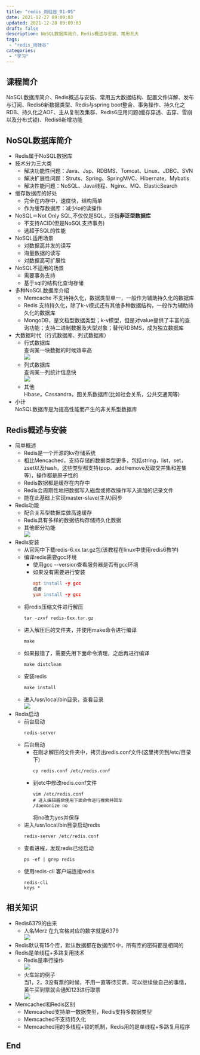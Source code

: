 ```yaml
---
title: "redis_尚硅谷_01-05"
date: 2021-12-27 09:09:03 
updated: 2021-12-28 09:09:03 
draft: false
description: NoSQL数据库简介、Redis概述与安装、常用五大 
tags:
 - "redis_尚硅谷"
categories:
 - "学习"
---
```


## 课程简介
NoSQL数据库简介、Redis概述与安装、常用五大数据结构、配置文件详解、发布与订阅、Redis6新数据类型、Redis与spring boot整合、事务操作、持久化之RDB、持久化之AOF、主从复制及集群、Redis6应用问题(缓存穿透、击穿、雪崩以及分布式锁)、Redis6新增功能
## NoSQL数据库简介
* Redis属于NoSQL数据库
* 技术分为三大类
  * 解决功能性问题：Java、Jsp、RDBMS、Tomcat、Linux、JDBC、SVN
  * 解决扩展性问题：Struts、Spring、SpringMVC、Hibernate、Mybatis
  * 解决性能问题：NoSQL、Java线程、Nginx、MQ、ElasticSearch
* 缓存数据库的好处
  * 完全在内存中，速度快，结构简单
  * 作为缓存数据库：减少io的读操作  
* NoSQL＝Not Only SQL,不仅仅是SQL，泛指**非泛型数据库**
  * 不支持ACID(但是NoSQL支持事务)
  * 选超于SQL的性能 
* NoSQL适用场景
  * 对数据高并发的读写
  * 海量数据的读写
  * 对数据高可扩展性
* NoSQL不适用的场景
  * 需要事务支持
  * 基于sql的结构化查询存储
* 多种NoSQL数据库介绍 
  * Memcache 不支持持久化，数据类型单一，一般作为辅助持久化的数据库
  * Redis 支持持久化，除了k-v模式还有其他多种数据结构，一般作为辅助持久化的数据库
  * MongoDB，是文档型数据类型；k-v模型，但是对value提供了丰富的查询功能；支持二进制数据及大型对象；替代RDBMS，成为独立数据库
* 大数据时代（行式数据库、列式数据库）
  * 行式数据库  
  查询某一块数据的时候效率高  
  ![](images/mypost/lyx-20241126134611210.png)  
  * 列式数据库  
  查询某一列统计信息快  
  ![](images/mypost/lyx-20241126134611767.png)    
  * 其他  
  Hbase，Cassandra，图关系数据库(比如社会关系，公共交通网等)  
* 小计  
NoSQL数据库是为提高性能而产生的非关系型数据库  
## Redis概述与安装  
* 简单概述  
  * Redis是一个开源的kv存储系统  
  * 相比Mencached，支持存储的数据类型更多，包括string，list，set，zset以及hash，这些类型都支持(pop、add/remove及取交并集和差集等)，操作都是原子性的    
  * Redis数据都是缓存在内存中 
  * Redis会周期性地把数据写入磁盘或修改操作写入追加的记录文件
  * 能在此基础上实现master-slave(主从)同步
* Redis功能
  * 配合关系型数据库做高速缓存
  * Redis具有多样的数据结构存储持久化数据
  * 其他部分功能   
  ![](images/mypost/lyx-20241126134612340.png)  
* Redis安装  
  * 从官网中下载redis-6.xx.tar.gz包(该教程在linux中使用redis6教学)
  * 编译redis需要gcc环境
    * 使用gcc --version查看服务器是否有gcc环境
    * 如果没有需要进行安装
      ```l 
      apt install -y gcc
      或者
      yum install -y gcc
      ```
  * 将redis压缩文件进行解压
      ``` 
      tar -zxvf redis-6xx.tar.gz
      ```
  * 进入解压后的文件夹，并使用make命令进行编译  
    ``` 
    make
    ```
  * 如果报错了，需要先用下面命令清理，之后再进行编译
    ``` 
    make distclean
    ```
  * 安装redis
    ``` 
    make install
    ```
  * 进入/usr/local/bin目录，查看目录  
  ![](images/mypost/lyx-20241126134612775.png)
* Redis启动
  * 前台启动
    ``` 
    redis-server 
    ```
  * 后台启动
    * 在刚才解压的文件夹中，拷贝出redis.conf文件(这里拷贝到/etc/目录下)
      ``` 
      cp redis.conf /etc/redis.conf
      ```
    * 到etc中修改redis.conf文件  
      ``` 
      vim /etc/redis.conf
      # 进入编辑器后使用下面命令进行搜索并回车
      /daemonize no
      ```
      将no改为yes并保存
  * 进入/usr/local/bin目录启动redis
    ``` 
    redis-server /etc/redis.conf 
    ```
  * 查看进程，发现redis已经启动
    ``` 
    ps -ef | grep redis
    ```
  * 使用redis-cli 客户端连接redis
    ``` 
    redis-cli
    keys * 
    ```
## 相关知识  
* Redis6379的由来
  * 人名Merz 在九宫格对应的数字就是6379  
  ![](images/mypost/lyx-20241126134613261.png)
* Redis默认有15个库，默认数据都在数据库0中，所有库的密码都是相同的
* Redis是单线程+多路复用技术  
  * Redis是串行操作  
    ![](images/mypost/lyx-20241126134613703.png)
  * 火车站的例子  
  当1，2，3没有票的时候，不用一直等待买票，可以继续做自己的事情，黄牛买到票就会通知123进行取票  
  ![](images/mypost/lyx-20241126134614155.png)
* Memcached和Redis区别  
  * Memcached支持单一数据类型，Redis支持多数据类型
  * Memcached不支持持久化  
  * Memcached用的多线程+锁的机制，Redis用的是单线程+多路复用程序
## End